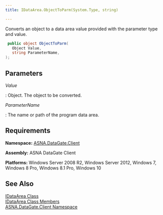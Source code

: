 ```yaml
---
title: IDataArea.ObjectToParm(System.Type, string)

---
```


Converts an object to a data area value provided with the parameter type and value.

```cs
 public object ObjectToParm(
   Object Value,
   string ParameterName,
);
```

## Parameters



 *Value* 

: Object.  The object to be converted. 

 *ParameterName* 

: 		The name or path of the program data area.


## Requirements

**Namespace:** [ASNA.DataGate.Client](datagate-client-namespace.html) 

**Assembly:** ASNA DataGate Client

**Platforms:** Windows Server 2008 R2, Windows Server 2012, Windows 7, Windows 8 Pro, Windows 8.1 Pro, Windows 10
## See Also


[IDataArea Class](idataarea-class.html)
      <br />
[IDataArea Class Members](dcsIDataAreaMembers.html)
      <br />
[ASNA.DataGate.Client Namespace](datagate-client-namespace.html)

